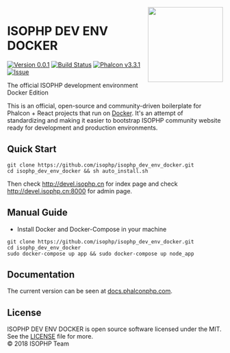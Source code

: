 <img align="right" width="175px" src="http://i.imgur.com/mdZ8Ktf.png" />

# ISOPHP DEV ENV DOCKER
[![Version 0.0.1](https://img.shields.io/badge/version-v0.0.1-green.svg)][:release:]
[![Build Status](https://travis-ci.org/isophp/isophp_dev_env_docker.svg?branch=master)][:status:]
[![Phalcon v3.3.1](https://img.shields.io/badge/phalcon-3.3.1-blue.svg)][:phalcon:]
[![Issue](https://img.shields.io/github/issues/isophp/isophp_dev_env_docker.svg)][:issue:]

The official ISOPHP development environment Docker Edition

This is an official, open-source and community-driven boilerplate for Phalcon + React projects that run on [Docker][:docker:].
It's an attempt of standardizing and making it easier to bootstrap ISOPHP community website ready for development and
production environments.

## Quick Start
```
git clone https://github.com/isophp/isophp_dev_env_docker.git
cd isophp_dev_env_docker && sh auto_install.sh
```
Then check http://devel.isophp.cn for index page and check http://devel.isophp.cn:8000 for admin page.

## Manual Guide
- Install Docker and Docker-Compose in your machine
```
git clone https://github.com/isophp/isophp_dev_env_docker.git
cd isophp_dev_env_docker 
sudo docker-compose up app && sudo docker-compose up node_app
```

## Documentation

The current version can be seen at [docs.phalconphp.com][:compose:].

## License

ISOPHP DEV ENV DOCKER is open source software licensed under the MIT.<br>
See the [LICENSE][:license:] file for more.<br>© 2018 ISOPHP Team

[:release:]:   https://github.com/isophp/isophp_dev_env_docker/releases
[:docker:]:    https://www.docker.com
[:compose:]:   https://docs.phalconphp.com/en/latest/environments-docker
[:license:]:   https://github.com/phalcon/phalcon-compose/blob/master/LICENSE.txt
[:issue:]:     https://github.com/isophp/isophp_dev_env_docker/issues
[:status:]:    https://travis-ci.org/isophp_dev_env_docker
[:phalcon:]:   https://github.com/phalcon/cphalcon
